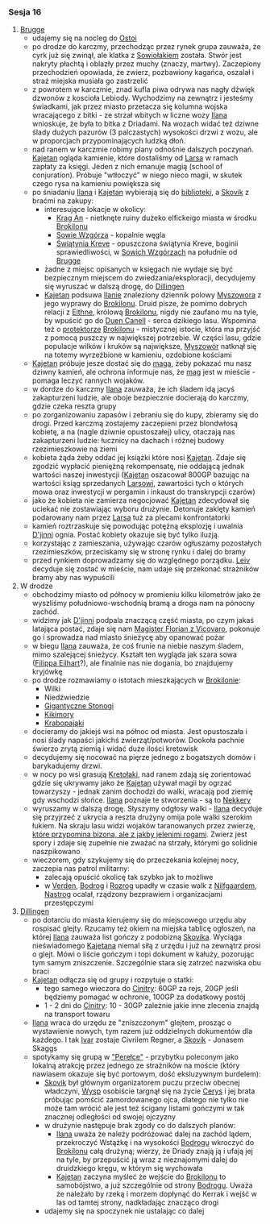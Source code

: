 ### Sesja 16
1. [Brugge](#l_m_brugge)
	* udajemy się na nocleg do [Ostoi](#l_ostoja)
	* po drodze do karczmy, przechodząc przez rynek grupa zauważa, że cyrk już się zwinął, ale klatka z [Sowiołakiem](#b_sowiolak) została. Stwór jest nakryty płachtą i oblazły przez muchy (znaczy, martwy). Zaczepiony przechodzień opowiada, że zwierz, pozbawiony kagańca, oszalał i straż miejska musiała go zastrzelić
	* z powrotem w karczmie, znad kufla piwa odrywa nas nagły dźwięk dzwonów z koscioła Lebiody. Wychodzimy na zewnątrz i jesteśmy świadkami, jak przez miasto przetacza się kolumna wojska wracającego z bitki - ze strzał wbitych w liczne wozy [Ilana](#g_ilana) wnioskuje, że była to bitka z Driadami. Na wozach widać też dziwne ślady dużych pazurów (3 palczastych) wysokości drzwi z wozu, ale w proporcjach przypominających ludzką dłoń. 
	* nad ranem w karczmie robimy plany odnośnie dalszych poczynań. [Kajetan](#g_kajetan) ogląda kamienie, które dostaliśmy od [Larsa](#p_lars) w ramach zapłaty za księgi. Jeden z nich emanuje magią (school of conjuration). Próbuje "wtłoczyć" w niego nieco magii, w skutek czego rysa na kamieniu powiększa się
	* po śniadaniu [Ilana](#g_ilana) i [Kajetan](#g_kajetan) wybierają się do [biblioteki](#l_biblioteka), a [Skovik](#p_skovik) z braćmi na zakupy:
		* interesujące lokacje w okolicy:
			* [Krag An](#l_krag_an) - nietknęte ruiny dużeko elfickeigo miasta w środku [Brokilonu](#l_brokilon)
			* [Sowie Wzgórza](#l_sowie_wzgorza) - kopalnie węgla
			* [Świątynia Kreve](#l_swiatynia_kreve) - opuszczona świątynia Kreve, boginii sprawiedliwości, w [Sowich Wzgórzach](#l_sowie_wzgorza) na południe od [Brugge](#l_m_brugge)
		* żadne z miejsc opisanych w księgach nie wydaje się być bezpiecznym miejscem do zwiedzania/eksploracji, decydujemy się wyruszać w dalszą drogę, do [Dillingen](#l_dillingen)
		* [Kajetan](#g_kajetan) podsuwa [Ilanie](#g_ilana) znaleziony dziennik polowy [Myszowora](#p_myszowor) z jego wyprawy do [Brokilonu](#l_brokilon). Druid pisze, że pomimo dobrych relacji z [Eithne](#p_eithne), królową [Brokilonu](#l_brokilon), nigdy nie zaufano mu na tyle, by wpuścić go do [Duen Canell](#l_duen_canell) - serca dzikiego lasu. Wspomina też o [protektorze](#b_bizoktor) [Brokilonu](#l_brokilon) - mistycznej istocie, która ma przyjść z pomocą puszczy w największej potrzebie. W części lasu, gdzie populacje wilków i kruków są największe, [Myszowór](#p_myszowor) natknął się na totemy wyrzeźbione w kamieniu, ozdobione kościami 
	* [Kajetan](#g_kajetan) próbuje jesze dostać się do [maga](#p_florian_z_vicovaro), żeby pokazać mu nasz dziwny kamień, ale ochrona informuje nas, że [mag](#p_florian_z_vicovaro) jest w mieście - pomaga leczyć rannych wojaków.
	* w dordze do karczmy [Ilana](#g_ilana) zauważa, że ich śladem idą jacyś zakapturzeni ludzie, ale oboje bezpiecznie docierają do karczmy, gdzie czeka reszta grupy
	* po zorganizowaniu zapasów i zebraniu się do kupy, zbieramy się do drogi. Przed karczmą zostajemy zaczepieni przez blondwłosą kobietę, a na (nagle dziwnie opustoszałej) ulicy, otaczają nas zakapturzeni ludzie: łucznicy na dachach i różnej budowy rzezimieszkowie na ziemi
	* kobieta żąda żeby oddać jej książki które nosi [Kajetan](#g_kajetan). Zdaje się zgodzić wypłacić pieniężną rekompensatę, nie oddającą jednak wartości naszej inwestycji ([Kajetan](#g_kajetan) oszacował 800GP bazując na wartości ksiąg sprzedanych [Larsowi](#p_lars), zawartości tych o których mowa oraz inwestycji w pergamin i inkaust do transkrypcji czarów)
	* jako że kobieta nie zamierza negocjować [Kajetan](#g_kajetan) zdecydował się uciekać nie zostawiając wyboru drużynie. Detonuje zaklęty kamień podarowany nam przez [Larsa](#p_lars) tuż za plecami konfrontatorki
	* kamień roztrzaskuje się powodując potężną eksplozję i uwalnia [D'jinni](#b_djinni) ognia. Postać kobiety okazuje się być tylko iluzją.
	* korzystając z zamieszania, używając czarów ogłuszamy pozostałych rzezimieszków, przeciskamy się w stronę rynku i dalej do bramy
	* przed rynkiem doprowadzamy się do względnego porządku. [Leiv](#p_leiv) decyduje się zostać w mieście, nam udaje się przekonać strażników bramy aby nas wypuścili
2. W drodze
	* obchodzimy miasto od północy w promieniu kilku kilometrów jako że wyszliśmy południowo-wschodnią bramą a droga nam na pónocny zachód.
	* widzimy jak [D'jinni](#b_djinni) podpala znaczącą część miasta, po czym jakaś latająca postać, zdaje się nam [Magister Florian z Vicovaro](#p_florian_z_vicovaro), pokonuje go i sprowadza nad miasto śnieżycę aby opanować pożar
	* w biegu [Ilana](#g_ilana) zauważa, że coś frunie na niebie naszym śladem, mimo szalejącej śnieżycy. Kształt ten wygląda jak szara sowa ([Filippa Eilhart](#p_filippa_eilhart)?), ale finalnie nas nie dogania, bo znajdujemy kryjówkę
	* po drodze rozmawiamy o istotach mieszkających w [Brokilonie](#l_brokilon):
		* Wilki
		* Niedźwiedzie
		* [Gigantyczne Stonogi](#b_stonoga)
		* [Kikimory](#b_kikimora)
		* [Krabopająki](#b_krabopajak)
	* docieramy do jakiejś wsi na północ od miasta. Jest opustoszała i nosi ślady napaści jakichś zwierząt/potworów. Dookoła pachnie świerzo zrytą ziemią i widać duże ilości kretowisk
	* decydujemy się nocować na pięrze jednego z bogatszych domów i barykadujemy drzwi.
	* w nocy po wsi grasują [Kretołaki](#b_nekker), nad ranem zdają się zorientować gdzie się ukrywamy jako że [Kajetan](#g_kajetan) używał magii by ogrzać towarzyszy - jednak zanim dochodzi do walki, wracają pod ziemię gdy wschodzi słońce. [Ilana](#g_ilana) poznaje te stworzenia - są to [Nekkery](#b_nekker)
	* wyruszamy w dalszą drogę. Słyszymy odgłosy walki - [Ilana](#g_ilana) decyduje się przyjrzeć z ukrycia a reszta drużyny omija pole walki szerokim łukiem. Na skraju lasu widzi wojaków taranowanych przez zwierzę, [które przypomina bizona, ale z jakby jelenimi rogami](#b_bizoktor). Zwierz jest spory i zdaje się zupełnie nie zważać na strzały, którymi go solidnie naszpikowano
	* wieczorem, gdy szykujemy się do przeczekania kolejnej nocy, zaczepia nas patrol militarny:
		* zalecają opuścić okolicę tak szybko jak to możliwe
		* w [Verden](#l_verden), [Bodrog](#l_bodrog) i [Rozrog](#l_rozrog) upadły w czasie walk z [Nilfgaardem](#l_nilfgaard), [Nastrog](#l_nastrog) ocalał, rządzony bezprawiem i organizacjami przestępczymi
3. [Dillingen](#l_dillingen)
	* po dotarciu do miasta kierujemy się do miejscowego urzędu aby rospisać glejty. Rzucamy też okiem na miejska tablicę ogłoszeń, na której [Ilana](#g_ilana) zauważa list gończy z podobizną [Skovika](#p_skovik). Wyciąga nieświadomego [Kajetana](#g_kajetan) niemal siłą z urzędu i już na zewnątrz prosi o glejt. Mówi o liście gończym i topi dokument w kałuży, pozorując tym samym zniszczenie. Szczególnie stara się zatrzeć nazwiska obu braci
	* [Kajetan](#g_kajetan) odłącza się od grupy i rozpytuje o statki:
		* tego samego wieczora do [Cinitry](#l_cinitra): 60GP za rejs, 20GP jeśli będziemy pomagać w ochronie, 100GP za dodatkowy postój
		* 1 - 2 dni do [Cinitry](#l_cinitra): 10 - 30GP zależnie jakie inne zlecenia znajdą na transport towaru
	* [Ilana](#g_ilana) wraca do urzędu ze "zniszczonym" glejtem, prosząc o wystawienie nowych, tym razem już oddzielnych dokumentów dla każdego. I tak [Ivar](p_ivar) zostaje Civrilem Regner, a [Skovik](#p_skovik) - Jonasem Skaggs
	* spotykamy się grupą w ["Perełce"](#l_perelka) - przybytku poleconym jako lokalną atrakcję przez jednego ze strażników na moście (który nawiasem okazuje się być portowym, dość eksluzywnym burdelem):
		* [Skovik](#p_skovik) był głównym organizatorem puczu przeciw obecnej władczyni, [Wysp](#l_wyspy_skellige) osobiście targnął się na życie [Cerys](#p_cerys) i jej brata próbując pomścić zamordowanego ojca, dlatego nie tylko nie może tam wrócić ale jest też ścigany listami gończymi w tak znacznej odległości od swojej ojczyzny
		* w drużynie następuje brak zgody co do dalszych planów:
			* [Ilana](#g_ilana) uważa że należy podróżować dalej na zachód lądem, przekroczyć Wstążkę i na wysokości [Bodrogu](#l_bodrog) wkroczyć do [Brokilonu](#l_brokilon) całą drużyną; wierzy, że Driady znają ją i ufają jej na tyle, by przepuścić ją wraz z nieznajomymi dalej do druidzkiego kręgu, w którym się wychowała
			* [Kajetan](#g_kajetan) zaczyna myśleć że wejście do [Brokilonu](#l_brokilon) to samobójstwo, a już szczególnie od strony [Bodrogu](#l_bodrog). Uważa że należało by rzeką i morzem dopłynąć do Kerrak i wejść w las od tamtej strony, nadkładając znacząco drogi
		* udajemy się na spoczynek nie ustalając co dalej